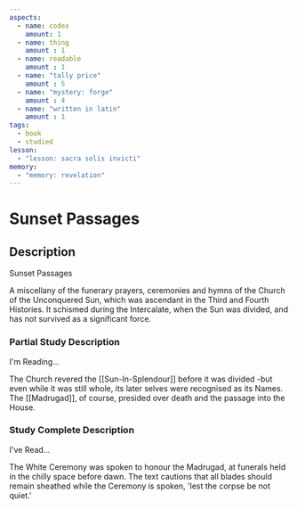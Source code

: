 ```yaml
---
aspects: 
  - name: codex
    amount: 1
  - name: thing
    amount : 1
  - name: readable
    amount : 1
  - name: "tally price"
    amount : 5
  - name: "mystery: forge"
    amount : 4
  - name: "written in latin"
    amount : 1
tags:
  - book
  - studied
lesson:
  - "lesson: sacra solis invicti"
memory:
  - "memory: revelation"
---
```


# Sunset Passages

## Description
Sunset Passages

A miscellany of the funerary prayers, ceremonies and hymns of the Church of the Unconquered Sun, which was ascendant in the Third and Fourth Histories. It schismed during the Intercalate, when the Sun was divided, and has not survived as a significant force.
### Partial Study Description
I'm Reading...

The Church revered the [[Sun-In-Splendour]] before it was divided -but even while it was still whole, its later selves were recognised as its Names. The [[Madrugad]], of course, presided over death and the passage into the House.
### Study Complete Description
I've Read...

The White Ceremony was spoken to honour the Madrugad, at funerals held in the chilly space before dawn. The text cautions that all blades should remain sheathed while the Ceremony is spoken, 'lest the corpse be not quiet.'